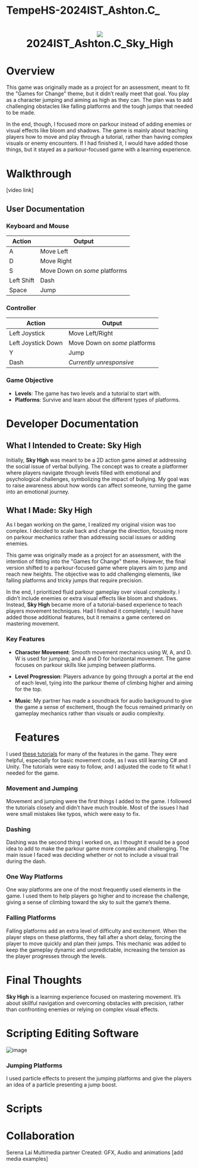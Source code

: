 # TempeHS-2024IST_Ashton.C_
<h1 align="center">
 <img src="https://user-images.githubusercontent.com/45159366/97361059-45151700-185c-11eb-9d12-dae51c79eb8a.png">
  <br />
 2024IST_Ashton.C_Sky_High
</h1>

# Overview

This game was originally made as a project for an assessment, meant to fit the "Games for Change" theme, but it didn’t really meet that goal. You play as a character jumping and aiming as high as they can. The plan was to add challenging obstacles like falling platforms and the tough jumps that needed to be made.

In the end, though, I focused more on parkour instead of adding enemies or visual effects like bloom and shadows. The game is mainly about teaching players how to move and play through a tutorial, rather than having complex visuals or enemy encounters. If I had finished it, I would have added those things, but it stayed as a parkour-focused game with a learning experience.

# Walkthrough

[video link]

## User Documentation

### Keyboard and Mouse

| Action       | Output                         |
|--------------|---------------------------------|
| A            | Move Left                      |
| D            | Move Right                     |
| S            | Move Down on *some* platforms  |
| Left Shift   | Dash                           |
| Space        | Jump                           |

### Controller

| Action             | Output                         |
|--------------------|---------------------------------|
| Left Joystick      | Move Left/Right                |
| Left Joystick Down | Move Down on *some* platforms  |
| Y                  | Jump                           |
| Dash               | *Currently unresponsive*       |

### Game Objective

- **Levels**: The game has two levels and a tutorial to start with.
- **Platforms**: Survive and learn about the different types of platforms.

# Developer Documentation


## What I Intended to Create: Sky High

Initially, **Sky High** was meant to be a 2D action game aimed at addressing the social issue of verbal bullying. The concept was to create a platformer where players navigate through levels filled with emotional and psychological challenges, symbolizing the impact of bullying. My goal was to raise awareness about how words can affect someone, turning the game into an emotional journey.

## What I Made: Sky High

As I began working on the game, I realized my original vision was too complex. I decided to scale back and change the direction, focusing more on parkour mechanics rather than addressing social issues or adding enemies.

This game was originally made as a project for an assessment, with the intention of fitting into the "Games for Change" theme. However, the final version shifted to a parkour-focused game where players aim to jump and reach new heights. The objective was to add challenging elements, like falling platforms and tricky jumps that require precision.

In the end, I prioritized fluid parkour gameplay over visual complexity. I didn’t include enemies or extra visual effects like bloom and shadows. Instead, **Sky High** became more of a tutorial-based experience to teach players movement techniques. Had I finished it completely, I would have added those additional features, but it remains a game centered on mastering movement.

### Key Features

- **Character Movement**: Smooth movement mechanics using W, A, and D. W is used for jumping, and A and D for horizontal movement. The game focuses on parkour skills like jumping between platforms.

- **Level Progression**: Players advance by going through a portal at the end of each level, tying into the parkour theme of climbing higher and aiming for the top.

- **Music**: My partner has made a soundtrack for audio background to give the game a sense of excitement, though the focus remained primarily on gameplay mechanics rather than visuals or audio complexity.


  # Features

I used [these tutorials](https://www.youtube.com/watch?v=TYg07K-5ONU&list=PLyHH_4nd7MkI-jgXnEw3nSVzAqeftSSyM) for many of the features in the game. They were helpful, especially for basic movement code, as I was still learning C# and Unity. The tutorials were easy to follow, and I adjusted the code to fit what I needed for the game.

### Movement and Jumping

Movement and jumping were the first things I added to the game. I followed the tutorials closely and didn’t have much trouble. Most of the issues I had were small mistakes like typos, which were easy to fix.

### Dashing

Dashing was the second thing I worked on, as I thought it would be a good idea to add to make the parkour game more complex and challenging. The main issue I faced was deciding whether or not to include a visual trail during the dash.

### One Way Platforms

One way platforms are one of the most frequently used elements in the game. I used them to help players go higher and to increase the challenge, giving a sense of climbing toward the sky to suit the game’s theme.

### Falling Platforms

Falling platforms add an extra level of difficulty and excitement. When the player steps on these platforms, they fall after a short delay, forcing the player to move quickly and plan their jumps. This mechanic was added to keep the gameplay dynamic and unpredictable, increasing the tension as the player progresses through the levels.


# Final Thoughts

**Sky High** is a learning experience focused on mastering movement. It’s about skillful navigation and overcoming obstacles with precision, rather than confronting enemies or relying on complex visual effects.


# Scripting Editing Software
![image](https://github.com/user-attachments/assets/1789bb97-b77f-46ff-aa53-b6945eb882a6)


### Jumping Platforms

I used particle effects to present the jumping platforms and give the players an idea of a particle presenting a jump boost.

# Scripts


# Collaboration

Serena Lai Multimedia partner
Created: GFX, Audio and animations
[add media examples]


